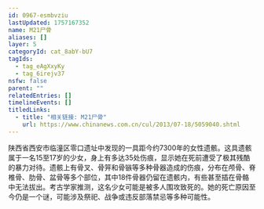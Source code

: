 ```yaml
---
id: 0967-esmbvziu
lastUpdated: 1757167352
name: M21尸骨
aliases: []
layer: 5
categoryId: cat_8abY-bU7
tagIds:
  - tag_eAgXxyKy
  - tag_6irejv37
nsfw: false
parent: ""
relatedEntries: []
timelineEvents: []
titledLinks:
  - title: "相关链接: M21尸骨"
    url: https://www.chinanews.com.cn/cul/2013/07-18/5059040.shtml
---
```


陕西省西安市临潼区零口遗址中发现的一具距今约7300年的女性遗骸。这具遗骸属于一名15至17岁的少女，身上有多达35处伤痕，显示她在死前遭受了极其残酷的暴力对待。遗骸上有骨叉、骨笄和骨镞等多种骨器造成的伤痕，分布在颅骨、脊椎骨、肋骨、盆骨等多个部位，其中18件骨器仍留在遗骸内，有些甚至插在骨骼中无法拔出。考古学家推测，这名少女可能是被多人围攻致死的。她的死亡原因至今仍是一个谜，可能涉及祭祀、战争或违反部落禁忌等多种可能性。